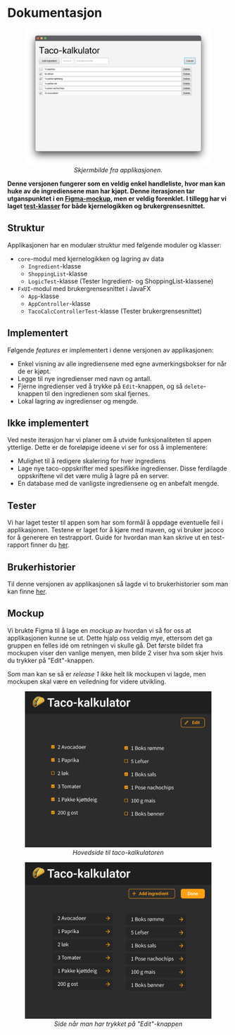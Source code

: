 # Dokumentasjon

<p>
    <figure align="center">
        <img src="resources/deliverable_1_screenshot.png" alt="Mockup" width="600"/>
        <figcaption><i>Skjermbilde fra applikasjonen.</i></figcaption>
    </figure>
</p>

**Denne versjonen fungerer som en veldig enkel handleliste, hvor man kan huke av de ingrediensene man har kjøpt. Denne iterasjonen tar utganspunktet i en [Figma-mockup](#mockup), men er veldig forenklet. I tillegg har vi laget [test-klasser](#tester) for både kjernelogikken og brukergrensesnittet.**

## Struktur

Applikasjonen har en modulær struktur med følgende moduler og klasser:

- `core`-modul med kjernelogikken og lagring av data
  - `Ingredient`-klasse
  - `ShoppingList`-klasse
  - `LogicTest`-klasse (Tester Ingredient- og ShoppingList-klassene)
- `FxUI`-modul med brukergrensesnittet i JavaFX
  - `App`-klasse
  - `AppController`-klasse
  - `TacoCalcControllerTest`-klasse (Tester brukergrensesnittet)

## Implementert

Følgende _features_ er implementert i denne versjonen av applikasjonen:

- Enkel visning av alle ingrediensene med egne avmerkingsbokser for når de er kjøpt.
- Legge til nye ingredienser med navn og antall.
- Fjerne ingredienser ved å trykke på `Edit`-knappen, og så `delete`-knappen til den ingredienen som skal fjernes.
- Lokal lagring av ingredienser og mengde.

## Ikke implementert

Ved neste iterasjon har vi planer om å utvide funksjonaliteten til appen ytterlige. Dette er de foreløpige ideene vi ser for oss å implementere:

- Mulighet til å redigere skalering for hver ingrediens
- Lage nye taco-oppskrifter med spesifikke ingredienser. Disse ferdilagde oppskriftene vil det være mulig å lagre på en server.
- En database med de vanligste ingrediensene og en anbefalt mengde.

## Tester

Vi har laget tester til appen som har som formål å oppdage eventuelle feil i applikasjonen. Testene er laget for å kjøre med maven, og vi bruker jacoco for å generere en testrapport. Guide for hvordan man kan skrive ut en test-rapport finner du [her](/tacocalc/README.md#kjøring-av-tester).

## Brukerhistorier

Til denne versjonen av applikasjonen så lagde vi to brukerhistorier som man kan finne [her](/docs/release%201/brukerhistorier.md).

## Mockup

Vi brukte Figma til å lage en _mockup_ av hvordan vi så for oss at applikasjonen kunne se ut. Dette hjalp oss veldig mye, ettersom det ga gruppen en felles idé om retningen vi skulle gå. Det første bildet fra mockupen viser den vanlige menyen, men bilde 2 viser hva som skjer hvis du trykker på "Edit"-knappen.

Som man kan se så er _release 1_ ikke helt lik mockupen vi lagde, men mockupen skal være en veiledning for videre utvikling.

<p>
    <figure align="center">
        <img src="resources/figma_prototype_1.png" alt="Mockup" width="600"/>
        <figcaption><i>Hovedside til taco-kalkulatoren</i></figcaption>
    </figure>
</p>
<p>
    <figure align="center">
        <img src="resources/figma_prototype_2.png" alt="Mockup" width="600"/>
        <figcaption><i>Side når man har trykket på "Edit"-knappen</i></figcaption>
    </figure>
</p>
